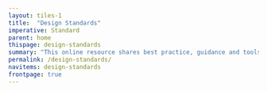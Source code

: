 ```yaml
---
layout: tiles-1
title:  "Design Standards"
imperative: Standard
parent: home
thispage: design-standards
summary: "This online resource shares best practice, guidance and tools for the creation of web-based services. The patterns included here have been developed for the mygov.scot website and are free to use by government, public sector and third sector non-commercial organisations in Scotland."
permalink: /design-standards/
navitems: design-standards
frontpage: true
---
```

